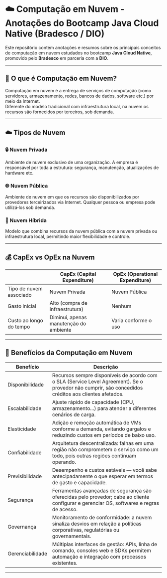 # ☁️ Computação em Nuvem - Anotações do Bootcamp Java Cloud Native (Bradesco / DIO)

Este repositório contém anotações e resumos sobre os principais conceitos de computação em nuvem estudados no bootcamp **Java Cloud Native**, promovido pelo **Bradesco** em parceria com a **DIO**.

---

## 📘 O que é Computação em Nuvem?

Computação em nuvem é a entrega de serviços de computação (como servidores, armazenamento, redes, bancos de dados, software etc.) por meio da Internet.  
Diferente do modelo tradicional com infraestrutura local, na nuvem os recursos são fornecidos por terceiros, sob demanda.

---

## ☁️ Tipos de Nuvem

### 🔒 Nuvem Privada  
Ambiente de nuvem exclusivo de uma organização. A empresa é responsável por toda a estrutura: segurança, manutenção, atualizações de hardware etc.

### 🌐 Nuvem Pública  
Ambiente de nuvem em que os recursos são disponibilizados por provedores terceirizados via Internet. Qualquer pessoa ou empresa pode utilizá‑los sob demanda.

### 🔁 Nuvem Híbrida  
Modelo que combina recursos da nuvem pública com a nuvem privada ou infraestrutura local, permitindo maior flexibilidade e controle.

---

## 💰 CapEx vs OpEx na Nuvem

|                             | CapEx (Capital Expenditure)                  | OpEx (Operational Expenditure)               |
|-----------------------------|----------------------------------------------|----------------------------------------------|
| Tipo de nuvem associado     | Nuvem Privada                                | Nuvem Pública                                |
| Gasto inicial               | Alto (compra de infraestrutura)              | Nenhum                                       |
| Custo ao longo do tempo     | Diminui, apenas manutenção do ambiente       | Varia conforme o uso                         |

---

## 🌟 Benefícios da Computação em Nuvem

| Benefício           | Descrição                                                                                                                                                  |
|---------------------|-------------------------------------------------------------------------------------------------------------------------------------------------------------|
| Disponibilidade | Recursos sempre disponíveis de acordo com o SLA (Service Level Agreement). Se o provedor não cumprir, são concedidos créditos aos clientes afetados.        |
| Escalabilidade       | Ajuste rápido de capacidade (CPU, armazenamento...) para atender a diferentes cenários de carga.                                                       |
| Elasticidade         | Adição e remoção automática de VMs conforme a demanda, evitando gargalos e reduzindo custos em períodos de baixo uso.                                        |
| Confiabilidade       | Arquitetura descentralizada: falhas em uma região não comprometem o serviço como um todo, pois outras regiões continuam operando.                             |
| Previsibilidade      | Desempenho e custos estáveis — você sabe antecipadamente o que esperar em termos de gasto e capacidade.                                                       |
| Segurança            | Ferramentas avançadas de segurança são oferecidas pelo provedor; cabe ao cliente configurar e gerenciar OS, softwares e regras de acesso.                   |
| Governança           | Monitoramento de conformidade: a nuvem sinaliza desvios em relação a políticas corporativas, regulatórias ou governamentais.                                   |
| Gerenciabilidade     | Múltiplas interfaces de gestão: APIs, linha de comando, consoles web e SDKs permitem automação e integração com processos existentes.                         |

---
